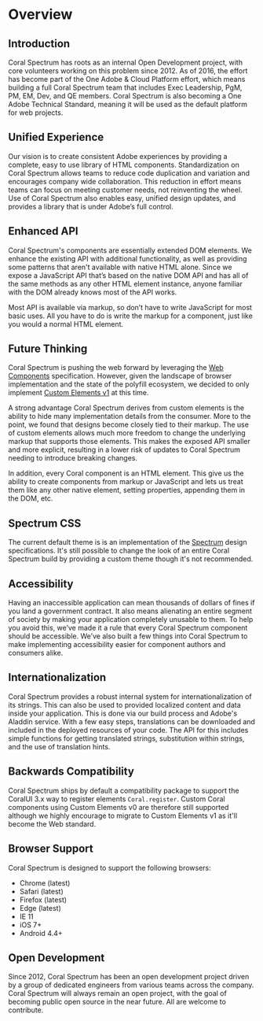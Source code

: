 # Overview

## Introduction

Coral Spectrum has roots as an internal Open Development project, with core volunteers working on this problem since 2012. 
As of 2016, the effort has become part of the One Adobe & Cloud Platform effort, which means building a full Coral Spectrum 
team that includes Exec Leadership, PgM, PM, EM, Dev, and QE members. Coral Spectrum is also becoming a One Adobe Technical 
Standard, meaning it will be used as the default platform for web projects.

## Unified Experience

Our vision is to create consistent Adobe experiences by providing a complete, easy to use library of HTML components. 
Standardization on Coral Spectrum allows teams to reduce code duplication and variation and encourages company wide collaboration. 
This reduction in effort means teams can focus on meeting customer needs, not reinventing the wheel. Use of Coral Spectrum also 
enables easy, unified design updates, and provides a library that is under Adobe’s full control.

## Enhanced API

Coral Spectrum's components are essentially extended DOM elements. We enhance the existing API with additional functionality, 
as well as providing some patterns that aren't available with native HTML alone. Since we expose a JavaScript API that’s 
based on the native DOM API and has all of the same methods as any other HTML element instance, anyone familiar with the 
DOM already knows most of the API works. 

Most API is available via markup, so don’t have to write JavaScript for most basic uses. All you have to do is write 
the markup for a component, just like you would a normal HTML element.

## Future Thinking

Coral Spectrum is pushing the web forward by leveraging the [Web Components](https://www.webcomponents.org/introduction) specification. 
However, given the landscape of browser implementation and the state of the polyfill ecosystem, we decided to only implement 
[Custom Elements v1](https://w3c.github.io/webcomponents/spec/custom/) at this time.

A strong advantage Coral Spectrum derives from custom elements is the ability to hide many implementation details from the consumer. 
More to the point, we found that designs become closely tied to their markup. The use of custom elements allows much more 
freedom to change the underlying markup that supports those elements. This makes the exposed API smaller and more explicit, 
resulting in a lower risk of updates to Coral Spectrum needing to introduce breaking changes.

In addition, every Coral component is an HTML element. This give us the ability to create components from markup or JavaScript 
and lets us treat them like any other native element, setting properties, appending them in the DOM, etc. 

## Spectrum CSS

The current default theme is is an implementation of the [Spectrum](http://spectrum.corp.adobe.com/) design specifications. 
It's still possible to change the look of an entire Coral Spectrum build by providing a custom theme though it's not recommended.

## Accessibility

Having an inaccessible application can mean thousands of dollars of fines if you land a government contract. 
It also means alienating an entire segment of society by making your application completely unusable to them. 
To help you avoid this, we’ve made it a rule that every Coral Spectrum component should be accessible. We’ve also built a few 
things into Coral Spectrum to make implementing accessibility easier for component authors and consumers alike.
 
## Internationalization
 
Coral Spectrum provides a robust internal system for internationalization of its strings. This can also be used to provided 
localized content and data inside your application. This is done via our build process and Adobe's Aladdin service. 
With a few easy steps, translations can be downloaded and included in the deployed resources of your code. The API for 
this includes simple functions for getting translated strings, substitution within strings, and the use of translation hints.

## Backwards Compatibility

Coral Spectrum ships by default a compatibility package to support the CoralUI 3.x way to register elements `Coral.register`. 
Custom Coral components using Custom Elements v0 are therefore still supported although we highly encourage to migrate 
to Custom Elements v1 as it'll become the Web standard. 

## Browser Support

Coral Spectrum is designed to support the following browsers:
* Chrome (latest)
* Safari (latest)
* Firefox (latest)
* Edge (latest)
* IE 11
* iOS 7+
* Android 4.4+

## Open Development

Since 2012, Coral Spectrum has been an open development project driven by a group of dedicated engineers from various teams 
across the company.
Coral Spectrum will always remain an open project, with the goal of becoming public open source in the near future. 
All are welcome to contribute. 



